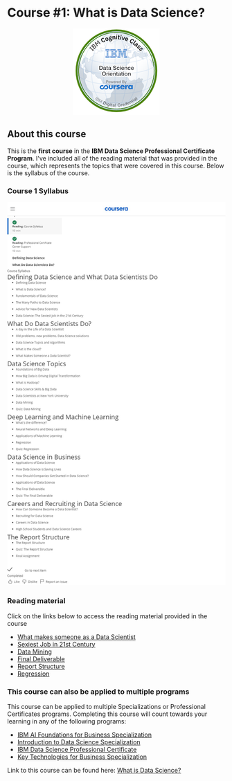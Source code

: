 # Course #1: What is Data Science?

<p align="center">
<img src= "https://github.com/collinbashore/IBM-Data-Science-Professional-Certificate/blob/main/01%20-%20What%20is%20Data%20Science/data-science-orientation.png">

</p>

## About this course
This is the **first course** in the **IBM Data Science Professional Certificate Program**. I've included all of the reading material that was provided in the course, which represents the topics that were covered in this course. Below is the syllabus of the course.

### Course 1 Syllabus

![Course 1 Syllabus](https://github.com/collinbashore/IBM-Data-Science-Professional-Certificate/blob/main/01%20-%20What%20is%20Data%20Science/Course%201%20Syllabus.jpg)

### Reading material
Click on the links below to access the reading material provided in the course
- [What makes someone as a Data Scientist](https://github.com/collinbashore/IBM-Data-Science-Professional-Certificate/blob/main/01%20-%20What%20is%20Data%20Science/What%20makes%20someone%20as%20a%20Data%20Scientist.jpg)
- [Sexiest Job in 21st Century](https://github.com/collinbashore/IBM-Data-Science-Professional-Certificate/blob/main/01%20-%20What%20is%20Data%20Science/Sexist%20Job%20in%2021st%20Century.jpg)
- [Data Mining](https://github.com/collinbashore/IBM-Data-Science-Professional-Certificate/blob/main/01%20-%20What%20is%20Data%20Science/Data%20Mining.jpg)
- [Final Deliverable](https://github.com/collinbashore/IBM-Data-Science-Professional-Certificate/blob/main/01%20-%20What%20is%20Data%20Science/Final%20Deliverable.jpg)
- [Report Structure](https://github.com/collinbashore/IBM-Data-Science-Professional-Certificate/blob/main/01%20-%20What%20is%20Data%20Science/Report%20Structure.jpg)
- [Regression](https://github.com/collinbashore/IBM-Data-Science-Professional-Certificate/blob/main/01%20-%20What%20is%20Data%20Science/Regression.jpg)

### This course can also be applied to multiple programs

This course can be applied to multiple Specializations or Professional Certificates programs. Completing this course will count towards your learning in any of the following programs:

- [IBM AI Foundations for Business Specialization](https://www.coursera.org/specializations/ibm-ai-foundations-for-business)
- [Introduction to Data Science Specialization](https://www.coursera.org/specializations/introduction-data-science)
- [IBM Data Science Professional Certificate](https://www.coursera.org/specializations/ibm-data-science)
- [Key Technologies for Business Specialization](https://www.coursera.org/specializations/key-technologies-for-business)

Link to this course can be found here: [What is Data Science?](https://www.coursera.org/learn/what-is-datascience?specialization=ibm-data-science)
